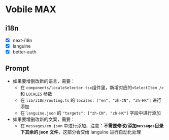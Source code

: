 # Vobile MAX

## i18n

- [x] next-i18n
- [x] languine
- [x] better-auth

## Prompt

- 如果要增删改新的语言，需要：
  - 在 `components/localeSelector.tsx`组件里，新增对应的`<SelectItem />` 和 `LOCALES` 参数
  - 在 `lib/i18n/routing.ts` 的 `locales: ["en", "zh-CN", "zh-HK"]` 进行添加
  - 在 `languine.json` 的 `"targets": ["zh-CN", "zh-HK"]` 字段中进行添加
- 如果要增删改新的文案，需要：
  - 在 `messages/en.json` 中进行添加，注意：**不需要修改/添加`messages`目录下其余的 json 文件**，这部分会交给 languine 进行自动化处理
